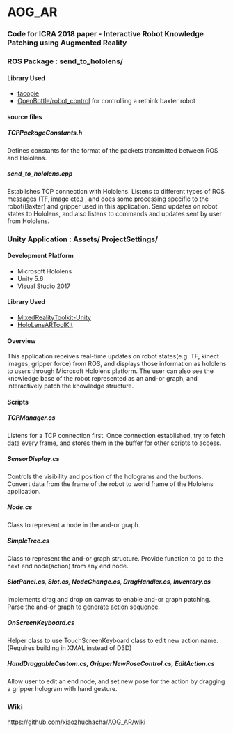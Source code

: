# AOG_AR

### Code for ICRA 2018 paper - Interactive Robot Knowledge Patching using Augmented Reality

### ROS Package : send_to_hololens/

#### Library Used
* [tacopie](https://github.com/Cylix/tacopie)
* [OpenBottle/robot_control](https://github.com/xiaozhuchacha/OpenBottle/tree/master/robot_control) for controlling a rethink baxter robot

#### source files 
##### TCPPackageConstants.h
Defines constants for the format of the packets transmitted between ROS and Hololens.

##### send_to_hololens.cpp
Establishes TCP connection with Hololens. Listens to different types of ROS messages (TF, image etc.) , and does some processing specific to the robot(Baxter) and gripper used in this application. Send updates on robot states to Hololens, and also listens to commands and updates sent by user from Hololens.

### Unity Application : Assets/ 	 ProjectSettings/

#### Development Platform 
* Microsoft Hololens
* Unity 5.6
* Visual Studio 2017

#### Library Used
* [MixedRealityToolkit-Unity](https://github.com/Microsoft/MixedRealityToolkit-Unity)
* [HoloLensARToolKit](https://github.com/qian256/HoloLensARToolKit)

#### Overview
This application receives real-time updates on robot states(e.g. TF, kinect images, gripper force) from ROS, and displays those information as hololens to users through Microsoft Hololens platform. The user can also see the knowledge base of the robot represented as an and-or graph, and interactively patch the knowledge structure. 


#### Scripts
##### TCPManager.cs
Listens for a TCP connection first. Once connection established, try to fetch data every frame, and stores them in the buffer for other scripts to access.

##### SensorDisplay.cs
Controls the visibility and position of the holograms and the buttons. Convert data from the frame of the robot to world frame of the Hololens application.

##### Node.cs
Class to represent a node in the and-or graph.

##### SimpleTree.cs
Class to represent the and-or graph structure. Provide function to go to the next end node(action) from any end node.

##### SlotPanel.cs, Slot.cs, NodeChange.cs, DragHandler.cs, Inventory.cs
Implements drag and drop on canvas to enable and-or graph patching. Parse the and-or graph to generate action sequence.

##### OnScreenKeyboard.cs
Helper class to use TouchScreenKeyboard class to edit new action name. (Requires building in XMAL instead of D3D)

##### HandDraggableCustom.cs, GripperNewPoseControl.cs, EditAction.cs
Allow user to edit an end node, and set new pose for the action by dragging a gripper hologram with hand gesture.

### Wiki
https://github.com/xiaozhuchacha/AOG_AR/wiki
